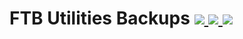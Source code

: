 # FTB Utilities Backups [![](http://cf.way2muchnoise.eu/ftb-utilities-backups.svg) ![](https://cf.way2muchnoise.eu/packs/ftb-utilities-backups.svg) ![](http://cf.way2muchnoise.eu/versions/ftb-utilities-backups.svg)](https://www.curseforge.com/minecraft/mc-mods/ftb-utilities-backups)